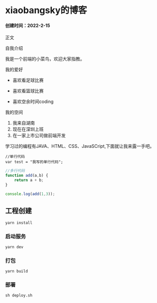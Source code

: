 # xiaobangsky的博客
#### 创建时间：2022-2-15

正文

自我介绍

我是一个前端的小菜鸟，欢迎大家指教。

我的爱好

* 喜欢看足球比赛

* 喜欢看篮球比赛

* 喜欢空余时间coding

我的空间

1. 我来自湖南
2. 现在在深圳上班
3. 在一家上市公司做前端开发

学习过的编程有JAVA、HTML、CSS、JavaSCript,下面就让我来露一手吧。

~~~javascrpit
//单行代码
var test = "我写的单行代码";
~~~

~~~javascript
//多行代码
function add(a,b) {
    return a + b;
}

console.log(add(1,3));
~~~



## 工程创建
```
yarn install
```

### 启动服务
```
yarn dev
```

### 打包
```
yarn build
```
### 部署
```
sh deploy.sh
```